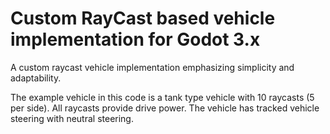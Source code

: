 # Custom RayCast based vehicle implementation for Godot 3.x
A custom raycast vehicle implementation emphasizing simplicity and adaptability.

The example vehicle in this code is a tank type vehicle with 10 raycasts (5 per side).
All raycasts provide drive power. The vehicle has tracked vehicle steering with neutral steering.
